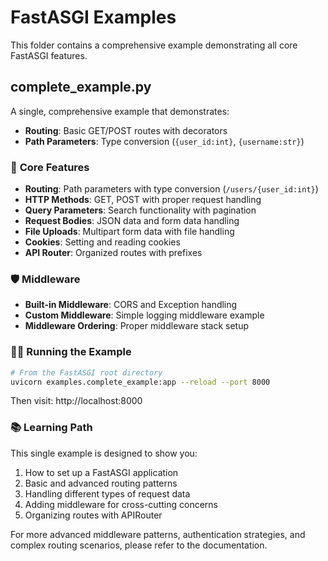 # FastASGI Examples

This folder contains a comprehensive example demonstrating all core FastASGI features.

## complete_example.py

A single, comprehensive example that demonstrates:

- **Routing**: Basic GET/POST routes with decorators
- **Path Parameters**: Type conversion (`{user_id:int}`, `{username:str}`)

### 🚀 **Core Features**

- **Routing**: Path parameters with type conversion (`/users/{user_id:int}`)
- **HTTP Methods**: GET, POST with proper request handling
- **Query Parameters**: Search functionality with pagination
- **Request Bodies**: JSON data and form data handling
- **File Uploads**: Multipart form data with file handling
- **Cookies**: Setting and reading cookies
- **API Router**: Organized routes with prefixes

### 🛡️ **Middleware**

- **Built-in Middleware**: CORS and Exception handling
- **Custom Middleware**: Simple logging middleware example
- **Middleware Ordering**: Proper middleware stack setup

### 🏃‍♂️ **Running the Example**

```bash
# From the FastASGI root directory
uvicorn examples.complete_example:app --reload --port 8000
```

Then visit: http://localhost:8000

### 📚 **Learning Path**

This single example is designed to show you:

1. How to set up a FastASGI application
2. Basic and advanced routing patterns
3. Handling different types of request data
4. Adding middleware for cross-cutting concerns
5. Organizing routes with APIRouter

For more advanced middleware patterns, authentication strategies, and complex routing scenarios, please refer to the documentation.
